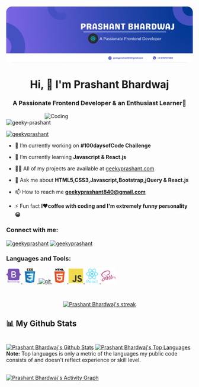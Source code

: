 ![GitHub Banner Desktop Demo](./readme-images/GitHub-Banner.png "Desktop Demo")
<h1 align="center">Hi, 👋 I'm Prashant Bhardwaj</h1>
<h3 align="center">A Passionate Frontend Developer & an Enthusiast Learner💎</h3>
<img align="right" alt="Coding" width="400" src="https://cdn.dribbble.com/users/1025838/screenshots/6220885/devguy3.gif">

<p align="left"> <img src="https://komarev.com/ghpvc/?username=geeky-prashant&label=Profile%20views&color=0e75b6&style=flat" alt="geeky-prashant" /> </p>

<p align="left"> <a href="https://twitter.com/geekyprashant" target="blank"><img src="https://img.shields.io/twitter/follow/geekyprashant?logo=twitter&style=for-the-badge" alt="geekyprashant" /></a> </p>

- 🔭 I’m currently working on **#100daysofCode Challenge**

- 🌱 I’m currently learning **Javascript & React.js**

- 👨‍💻 All of my projects are available at [geekyprashant.com](geekyprashant.com)

- 💬 Ask me about **HTML5,CSS3,Javascript,Bootstrap,jQuery & React.js**

- 📫 How to reach me **geekyprashant840@gmail.com**

- ⚡ Fun fact **I❤️coffee with coding and I'm extremely funny personality😀**

<h3 align="left">Connect with me:</h3>
<p align="left">
<a href="https://twitter.com/geekyprashant" target="blank"><img align="center" src="https://raw.githubusercontent.com/rahuldkjain/github-profile-readme-generator/master/src/images/icons/Social/twitter.svg" alt="geekyprashant" height="30" width="40" /></a>
<a href="https://linkedin.com/in/geekyprashant" target="blank"><img align="center" src="https://raw.githubusercontent.com/rahuldkjain/github-profile-readme-generator/master/src/images/icons/Social/linked-in-alt.svg" alt="geekyprashant" height="30" width="40" /></a>
</p>

<h3 align="left">Languages and Tools:</h3>
<p align="left"> <a href="https://getbootstrap.com" target="_blank" rel="noreferrer"> <img src="https://raw.githubusercontent.com/devicons/devicon/master/icons/bootstrap/bootstrap-plain-wordmark.svg" alt="bootstrap" width="40" height="40"/> </a> <a href="https://www.w3schools.com/css/" target="_blank" rel="noreferrer"> <img src="https://raw.githubusercontent.com/devicons/devicon/master/icons/css3/css3-original-wordmark.svg" alt="css3" width="40" height="40"/> </a> <a href="https://git-scm.com/" target="_blank" rel="noreferrer"> <img src="https://www.vectorlogo.zone/logos/git-scm/git-scm-icon.svg" alt="git" width="40" height="40"/> </a> <a href="https://www.w3.org/html/" target="_blank" rel="noreferrer"> <img src="https://raw.githubusercontent.com/devicons/devicon/master/icons/html5/html5-original-wordmark.svg" alt="html5" width="40" height="40"/> </a> <a href="https://developer.mozilla.org/en-US/docs/Web/JavaScript" target="_blank" rel="noreferrer"> <img src="https://raw.githubusercontent.com/devicons/devicon/master/icons/javascript/javascript-original.svg" alt="javascript" width="40" height="40"/> </a> <a href="https://reactjs.org/" target="_blank" rel="noreferrer"> <img src="https://raw.githubusercontent.com/devicons/devicon/master/icons/react/react-original-wordmark.svg" alt="react" width="40" height="40"/> </a> <a href="https://sass-lang.com" target="_blank" rel="noreferrer"> <img src="https://raw.githubusercontent.com/devicons/devicon/master/icons/sass/sass-original.svg" alt="sass" width="40" height="40"/> </a> </p>

<!-- [![React Badge](https://img.shields.io/badge/-React-61DBFB?style=for-the-badge&labelColor=black&logo=react&logoColor=61DBFB)](#)  [![Javascript Badge](https://img.shields.io/badge/-Javascript-F0DB4F?style=for-the-badge&labelColor=black&logo=javascript&logoColor=F0DB4F)](#) [![Typescript Badge](https://img.shields.io/badge/-Typescript-007acc?style=for-the-badge&labelColor=black&logo=typescript&logoColor=007acc)](#) [![Nodejs Badge](https://img.shields.io/badge/-Nodejs-3C873A?style=for-the-badge&labelColor=black&logo=node.js&logoColor=3C873A)](#) [![GraphQL Badge](https://img.shields.io/badge/-GraphQl-e535ab?style=for-the-badge&labelColor=black&logo=node.js&logoColor=e535ab)](#) -->
<br/>

<p align="center">
    <a href="https://github.com/geeky-prashant/github-readme-streak-stats">
        <img title="🔥 Get streak stats for your profile at git.io/streak-stats" alt="Prashant Bhardwaj's streak" src="https://github-readme-streak-stats.herokuapp.com/?user=geeky-prashant&theme=black-ice&hide_border=true&stroke=0000&background=060A0CD0"/>
    </a>
</p>

## 📊 My Github Stats

  <br/>
    <a href="https://github.com/geeky-prashant/github-readme-stats"><img alt="Prashant Bhardwaj's Github Stats" src="https://github-readme-stats.vercel.app/api?username=geeky-prashant&show_icons=true&count_private=true&theme=react&hide_border=true&bg_color=0D1117" /></a>
  <a href="https://github.com/geeky-prashant/github-readme-stats"><img alt="Prashant Bhardwaj's Top Languages" src="https://github-readme-stats.vercel.app/api/top-langs/?username=geeky-prashant&langs_count=8&count_private=true&layout=compact&theme=react&hide_border=true&bg_color=0D1117" /></a>
  <br/>
  <b>Note:</b> Top languages is only a metric of the languages my public code consists of and doesn't reflect experience or skill level.


<br/>
<br/>

<a href="https://github.com/geeky-prashant/github-readme-activity-graph"><img alt="Prashant Bhardwaj's Activity Graph" src="https://activity-graph.herokuapp.com/graph?username=geeky-prashant&bg_color=0D1117&color=5BCDEC&line=5BCDEC&point=FFFFFF&hide_border=true" /></a>
